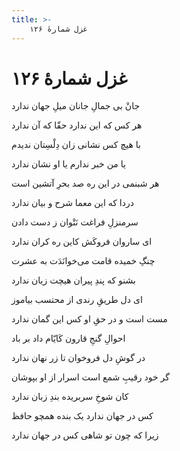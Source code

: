 ```yaml
---
title: >-
    غزل شمارهٔ ۱۲۶
---
```

# غزل شمارهٔ ۱۲۶

<div class="b" id="bn1"><div class="m1"><p>جانْ بی جمالِ جانان میلِ جهان ندارد</p></div>
<div class="m2"><p>هر کس که این ندارد حقّا که آن ندارد</p></div></div>
<div class="b" id="bn2"><div class="m1"><p>با هیچ کس نشانی زان دِلْسِتان ندیدم</p></div>
<div class="m2"><p>یا من خبر ندارم یا او نشان ندارد</p></div></div>
<div class="b" id="bn3"><div class="m1"><p>هر شبنمی در این ره صد بحرِ آتشین است</p></div>
<div class="m2"><p>دردا که این معما شرح و بیان ندارد</p></div></div>
<div class="b" id="bn4"><div class="m1"><p>سرمنزلِ فراغت نَتْوان ز دست دادن</p></div>
<div class="m2"><p>ای ساروان فروکَش کاین ره کران ندارد</p></div></div>
<div class="b" id="bn5"><div class="m1"><p>چنگِ خمیده قامت می‌خوانَدَت به عشرت</p></div>
<div class="m2"><p>بشنو که پندِ پیران هیچت زیان ندارد</p></div></div>
<div class="b" id="bn6"><div class="m1"><p>ای دل طریقِ رندی از محتسب بیاموز</p></div>
<div class="m2"><p>مست است و در حقِ او کس این گمان ندارد</p></div></div>
<div class="b" id="bn7"><div class="m1"><p>احوالِ گنجِ قارون کَایّام داد بر باد</p></div>
<div class="m2"><p>در گوشِ دل فروخوان تا زر نهان ندارد</p></div></div>
<div class="b" id="bn8"><div class="m1"><p>گر خود رقیبِ شمع است اسرار از او بپوشان</p></div>
<div class="m2"><p>کان شوخِ سربریده بندِ زبان ندارد</p></div></div>
<div class="b" id="bn9"><div class="m1"><p>کس در جهان ندارد یک بنده همچو حافظ</p></div>
<div class="m2"><p>زیرا که چون تو شاهی کس در جهان ندارد</p></div></div>